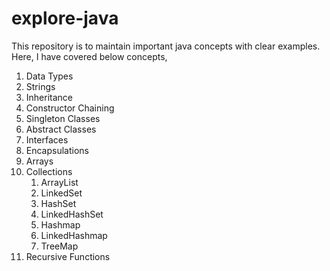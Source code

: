 # explore-java
This repository is to maintain important java concepts with clear examples.
Here, I have covered below concepts,
1. Data Types
2. Strings
3. Inheritance
4. Constructor Chaining
5. Singleton Classes
6. Abstract Classes
7. Interfaces
8. Encapsulations
9. Arrays 
10. Collections
    1. ArrayList
    2. LinkedSet
    3. HashSet
    4. LinkedHashSet
    5. Hashmap
    6. LinkedHashmap
    7. TreeMap
11. Recursive Functions
